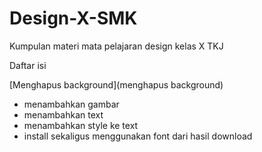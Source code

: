 # Design-X-SMK
Kumpulan materi mata pelajaran design kelas X TKJ

Daftar isi

[Menghapus background](menghapus background)
- menambahkan gambar
- menambahkan text
- menambahkan style ke text
- install sekaligus menggunakan font dari hasil download

